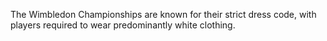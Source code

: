 The Wimbledon Championships are known for their strict dress code, with players required to wear predominantly white clothing.
